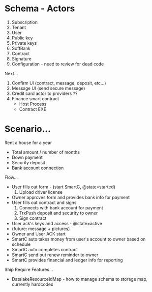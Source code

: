 # Schema - Actors

1. Subscription
1. Tenant
1. User
1. Public key
1. Private keys
1. SoftBank
1. Contract
1. Signature
1. Configuration - need to review for dead code
 

Next...
1. Confirm UI (contract, message, deposit, etc...)
1. Message UI (send secure message)
1. Credit card actor to providers ??
1. Finance smart contract
    - Host Process
    - Contract EXE


# Scenario...
Rent a house for a year
- Total amount / number of months
- Down payment
- Security deposit
- Bank account connection

Flow...
- User fills out form - (start SmartC, @state=started)
    1. Upload driver license
- Owner approves form and provides bank info for payment
- User fills out contract and signs
    1. Connects with bank account for payment
    1. TrxPush deposit and security to owner
    1. Sign contract
- User ack's keys and access - @state=active
- (future: message + pictures)
- Owner and User ACK start
- SmartC auto takes money from user's account to owner based on schedule
- SmartC auto completes contract
- SmartC send out renew reminder to owner
- SmartC provides financial and ledger info for reporting


Ship Require Features...
- DatalakeResourceIdMap - how to manage schema to storage map, currently hardcoded
